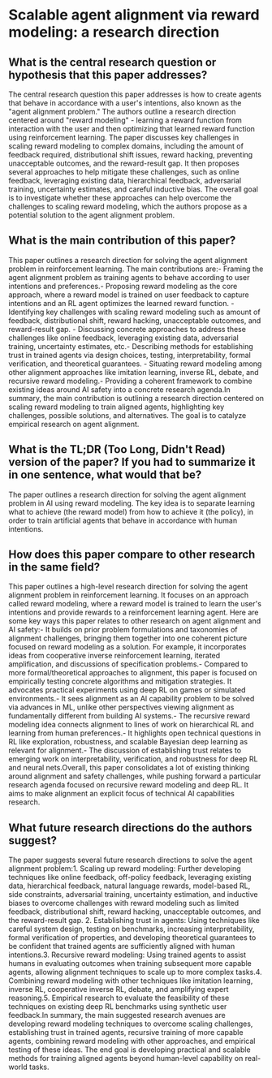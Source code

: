# Scalable agent alignment via reward modeling: a research direction

## What is the central research question or hypothesis that this paper addresses?

The central research question this paper addresses is how to create agents that behave in accordance with a user's intentions, also known as the "agent alignment problem." The authors outline a research direction centered around "reward modeling" - learning a reward function from interaction with the user and then optimizing that learned reward function using reinforcement learning. The paper discusses key challenges in scaling reward modeling to complex domains, including the amount of feedback required, distributional shift issues, reward hacking, preventing unacceptable outcomes, and the reward-result gap. It then proposes several approaches to help mitigate these challenges, such as online feedback, leveraging existing data, hierarchical feedback, adversarial training, uncertainty estimates, and careful inductive bias. The overall goal is to investigate whether these approaches can help overcome the challenges to scaling reward modeling, which the authors propose as a potential solution to the agent alignment problem.


## What is the main contribution of this paper?

This paper outlines a research direction for solving the agent alignment problem in reinforcement learning. The main contributions are:- Framing the agent alignment problem as training agents to behave according to user intentions and preferences.- Proposing reward modeling as the core approach, where a reward model is trained on user feedback to capture intentions and an RL agent optimizes the learned reward function. - Identifying key challenges with scaling reward modeling such as amount of feedback, distributional shift, reward hacking, unacceptable outcomes, and reward-result gap. - Discussing concrete approaches to address these challenges like online feedback, leveraging existing data, adversarial training, uncertainty estimates, etc.- Describing methods for establishing trust in trained agents via design choices, testing, interpretability, formal verification, and theoretical guarantees. - Situating reward modeling among other alignment approaches like imitation learning, inverse RL, debate, and recursive reward modeling.- Providing a coherent framework to combine existing ideas around AI safety into a concrete research agenda.In summary, the main contribution is outlining a research direction centered on scaling reward modeling to train aligned agents, highlighting key challenges, possible solutions, and alternatives. The goal is to catalyze empirical research on agent alignment.


## What is the TL;DR (Too Long, Didn't Read) version of the paper? If you had to summarize it in one sentence, what would that be?

The paper outlines a research direction for solving the agent alignment problem in AI using reward modeling. The key idea is to separate learning what to achieve (the reward model) from how to achieve it (the policy), in order to train artificial agents that behave in accordance with human intentions.


## How does this paper compare to other research in the same field?

This paper outlines a high-level research direction for solving the agent alignment problem in reinforcement learning. It focuses on an approach called reward modeling, where a reward model is trained to learn the user's intentions and provide rewards to a reinforcement learning agent. Here are some key ways this paper relates to other research on agent alignment and AI safety:- It builds on prior problem formulations and taxonomies of alignment challenges, bringing them together into one coherent picture focused on reward modeling as a solution. For example, it incorporates ideas from cooperative inverse reinforcement learning, iterated amplification, and discussions of specification problems.- Compared to more formal/theoretical approaches to alignment, this paper is focused on empirically testing concrete algorithms and mitigation strategies. It advocates practical experiments using deep RL on games or simulated environments.- It sees alignment as an AI capability problem to be solved via advances in ML, unlike other perspectives viewing alignment as fundamentally different from building AI systems.- The recursive reward modeling idea connects alignment to lines of work on hierarchical RL and learning from human preferences.- It highlights open technical questions in RL like exploration, robustness, and scalable Bayesian deep learning as relevant for alignment.- The discussion of establishing trust relates to emerging work on interpretability, verification, and robustness for deep RL and neural nets.Overall, this paper consolidates a lot of existing thinking around alignment and safety challenges, while pushing forward a particular research agenda focused on recursive reward modeling and deep RL. It aims to make alignment an explicit focus of technical AI capabilities research.


## What future research directions do the authors suggest?

The paper suggests several future research directions to solve the agent alignment problem:1. Scaling up reward modeling: Further developing techniques like online feedback, off-policy feedback, leveraging existing data, hierarchical feedback, natural language rewards, model-based RL, side constraints, adversarial training, uncertainty estimation, and inductive biases to overcome challenges with reward modeling such as limited feedback, distributional shift, reward hacking, unacceptable outcomes, and the reward-result gap. 2. Establishing trust in agents: Using techniques like careful system design, testing on benchmarks, increasing interpretability, formal verification of properties, and developing theoretical guarantees to be confident that trained agents are sufficiently aligned with human intentions.3. Recursive reward modeling: Using trained agents to assist humans in evaluating outcomes when training subsequent more capable agents, allowing alignment techniques to scale up to more complex tasks.4. Combining reward modeling with other techniques like imitation learning, inverse RL, cooperative inverse RL, debate, and amplifying expert reasoning.5. Empirical research to evaluate the feasibility of these techniques on existing deep RL benchmarks using synthetic user feedback.In summary, the main suggested research avenues are developing reward modeling techniques to overcome scaling challenges, establishing trust in trained agents, recursive training of more capable agents, combining reward modeling with other approaches, and empirical testing of these ideas. The end goal is developing practical and scalable methods for training aligned agents beyond human-level capability on real-world tasks.
